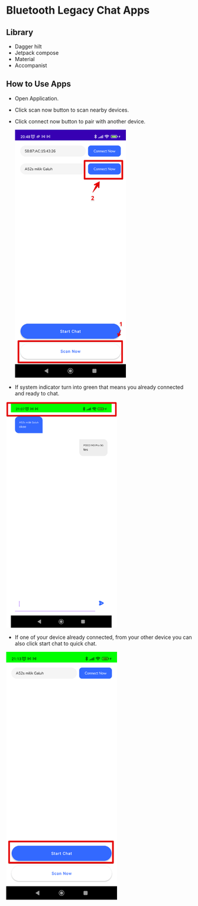 # Bluetooth Legacy Chat Apps

## Library

- Dagger hilt
- Jetpack compose
- Material
- Accompanist

## How to Use Apps


- Open Application.
- Click scan now button to scan nearby devices.
- Click connect now button to pair with another device. 

  <img src="https://github.com/sebastianseno/bluetooth-chat/blob/main/screenshoot/Monosnap%2BImage%2B2023-09-06%2B20.48.54.png" width="300">

- If system indicator turn into green that means you already connected and ready to chat.

 <img src="https://github.com/sebastianseno/bluetooth-chat/blob/main/screenshoot/Monosnap%2BImage%2B2023-09-06%2B21.07.22.png" width="300">

- If one of your device already connected, from your other device you can also click start chat to quick chat.
 
 <img src="https://github.com/sebastianseno/bluetooth-chat/blob/main/screenshoot/Monosnap%2BImage%2B2023-09-06%2B21.13.43.png" width="300">